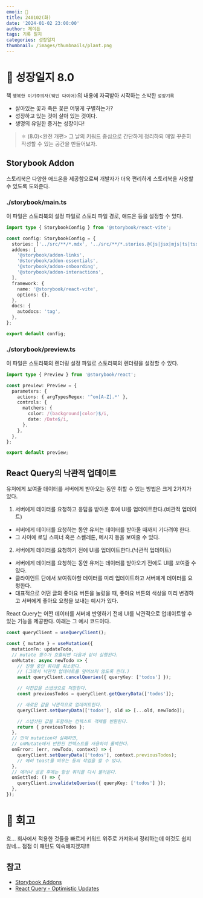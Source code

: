 ```yaml
---
emoji: 🌱
title: 240102(화)
date: '2024-01-02 23:00:00'
author: 제이든
tags: 기록 일지
categories: 성장일지
thumbnail: /images/thumbnails/plant.png
---
```


# 🌱 성장일지 8.0

책 `행복한 이기주의자(웨인 다이어)`의 내용에 자극받아 시작하는 소박한 `성장기록`

- 살아있는 꽃과 죽은 꽃은 어떻게 구별하는가?
- 성장하고 있는 것이 살아 있는 것이다.
- 생명의 유일한 증거는 성장이다!

> ⚛ (8.0)<완전 개편> 그 날의 키워드 중심으로 간단하게 정리하되 매일 꾸준히 작성할 수 있는 공간을 만들어보자.

## Storybook Addon

스토리북은 다양한 애드온을 제공함으로써 개발자가 더욱 편리하게 스토리북을 사용할 수 있도록 도와준다.

### ./storybook/main.ts

이 파일은 스토리북의 설정 파일로 스토리 파일 경로, 애드온 등을 설정할 수 있다.

```ts
import type { StorybookConfig } from '@storybook/react-vite';

const config: StorybookConfig = {
  stories: ['../src/**/*.mdx', '../src/**/*.stories.@(js|jsx|mjs|ts|tsx)'],
  addons: [
    '@storybook/addon-links',
    '@storybook/addon-essentials',
    '@storybook/addon-onboarding',
    '@storybook/addon-interactions',
  ],
  framework: {
    name: '@storybook/react-vite',
    options: {},
  },
  docs: {
    autodocs: 'tag',
  },
};

export default config;
```

### ./storybook/preview.ts

이 파일은 스토리북의 렌더링 설정 파일로 스토리북의 렌더링을 설정할 수 있다.

```ts
import type { Preview } from '@storybook/react';

const preview: Preview = {
  parameters: {
    actions: { argTypesRegex: '^on[A-Z].*' },
    controls: {
      matchers: {
        color: /(background|color)$/i,
        date: /Date$/i,
      },
    },
  },
};

export default preview;
```

## React Query의 낙관적 업데이트

유저에게 보여줄 데이터를 서버에게 받아오는 동안 취할 수 있는 방법은 크게 2가지가 있다.

1. 서버에게 데이터를 요청하고 응답을 받아온 후에 UI를 업데이트한다.(비관적 업데이트)

- 서버에게 데이터를 요청하는 동안 유저는 데이터를 받아올 때까지 기다려야 한다.
- 그 사이에 로딩 스피너 혹은 스켈레톤, 메시지 등을 보여줄 수 있다.

2. 서버에게 데이터를 요청하기 전에 UI를 업데이트한다.(낙관적 업데이트)

- 서버에게 데이터를 요청하는 동안 유저는 데이터를 받아오기 전에도 UI를 보여줄 수 있다.
- 클라이언트 단에서 보여줘야할 데이터를 미리 업데이트하고 서버에게 데이터를 요청한다.
- 대표적으로 어떤 글의 좋아요 버튼을 눌렀을 때, 좋아요 버튼의 색상을 미리 변경하고 서버에게 좋아요 요청을 보내는 예시가 있다.

React Query는 어떤 데이터를 서버에 반영하기 전에 UI를 낙관적으로 업데이트할 수 있는 기능을 제공한다. 아래는 그 예시 코드이다.

```ts
const queryClient = useQueryClient();

const { mutate } = useMutation({
  mutationFn: updateTodo,
  // mutate 함수가 호출되면 다음과 같이 실행된다.
  onMutate: async newTodo => {
    // 진행 중인 쿼리를 취소한다.
    // (그래서 낙관적 업데이트를 덮어쓰지 않도록 한다.)
    await queryClient.cancelQueries({ queryKey: ['todos'] });

    // 이전값을 스냅샷으로 저장한다.
    const previousTodos = queryClient.getQueryData(['todos']);

    // 새로운 값을 낙관적으로 업데이트한다.
    queryClient.setQueryData(['todos'], old => [...old, newTodo]);

    // 스냅샷된 값을 포함하는 컨텍스트 객체를 반환한다.
    return { previousTodos };
  },
  // 만약 mutation이 실패하면,
  // onMutate에서 반환된 컨텍스트를 사용하여 롤백한다.
  onError: (err, newTodo, context) => {
    queryClient.setQueryData(['todos'], context.previousTodos);
    // 에러 toast를 띄우는 등의 작업을 할 수 있다.
  },
  // 에러나 성공 후에는 항상 쿼리를 다시 불러온다.
  onSettled: () => {
    queryClient.invalidateQueries({ queryKey: ['todos'] });
  },
});
```

# 📝 회고

흐... 회사에서 적용한 것들을 빠르게 키워드 위주로 가져와서 정리하는데 이것도 쉽지 않네... 점점 이 패턴도 익숙해지겠지!!!

## 참고

- [Storybook Addons](https://storybook.js.org/addons/)
- [React Query - Optimistic Updates](https://tanstack.com/query/v5/docs/react/guides/optimistic-updates)

